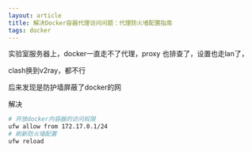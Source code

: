 ```yaml
---
layout: article
title: 解决Docker容器代理访问问题：代理防火墙配置指南
tags: docker
---
```


实验室服务器上，docker一直走不了代理，proxy 也排查了，设置也走lan了，

clash换到v2ray，都不行

后来发现是防护墙屏蔽了docker的网

解决

```bash
# 开放docker内容器的访问权限
ufw allow from 172.17.0.1/24
# 刷新防火墙配置
ufw reload
```